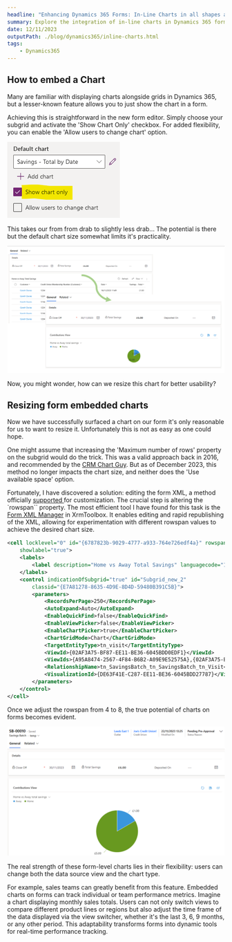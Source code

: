 ```yaml
---
headline: "Enhancing Dynamics 365 Forms: In-Line Charts in all shapes and sizes!"
summary: Explore the integration of in-line charts in Dynamics 365 forms to elevate data visualization. This post covers how to embed charts but most importantly, adjusting their size
date: 12/11/2023
outputPath: ./blog/dynamics365/inline-charts.html
tags: 
    - Dynamics365
---
```


## How to embed a Chart

Many are familiar with displaying charts alongside grids in Dynamics 365, but a lesser-known feature allows you to just show the chart in a form.

Achieving this is straightforward in the new form editor. Simply choose your subgrid and activate the 'Show Chart Only' checkbox. For added flexibility, you can enable the 'Allow users to change chart' option.  

![Show Chart Only - Form Editor](/resources/images/dynamics365/inline-charts/show-chart-only.png "Show Chart Only - Form Editor")

This takes our from from drab to slightly less drab... 
The potential is there but the default chart size somewhat limits it's practicality.

![Subgrid to Chart](/resources/images/dynamics365/inline-charts/before-after.png "Subgrid to Chart")

Now, you might wonder, how can we resize this chart for better usability?

## Resizing form embedded charts

Now we have successfully surfaced a chart on our form it's only reasonable for us to want to resize it. Unfortunately this is not as easy as one could hope. 


One might assume that increasing the 'Maximum number of rows' property on the subgrid would do the trick. This was a valid approach back in 2016, and recommended by the [CRM Chart Guy](https://crmchartguy.wordpress.com/2016/01/24/charts-on-forms-or-useraccount-specific-dashboards/). But as of December 2023, this method no longer impacts the chart size, and neither does the 'Use available space' option.


Fortunately, I have discovered a solution: editing the form XML, a method officially [supported ](https://learn.microsoft.com/en-us/power-apps/developer/data-platform/supported-customizations#solution-file) for customization. The crucial step is altering the `rowspan`` property. The most efficient tool I have found for this task is the [Form XML Manager](https://www.xrmtoolbox.com/plugins/ITLec.FormXmlManager/) in XrmToolbox. It enables editing and rapid republishing of the XML, allowing for experimentation with different rowspan values to achieve the desired chart size.

```xml
<cell locklevel="0" id="{6787823b-9029-4777-a933-764e726edf4a}" rowspan="8" colspan="1" auto="true"
    showlabel="true">
    <labels>
        <label description="Home vs Away Total Savings" languagecode="1033" />
    </labels>
    <control indicationOfSubgrid="true" id="Subgrid_new_2"
        classid="{E7A81278-8635-4D9E-8D4D-59480B391C5B}">
        <parameters>
            <RecordsPerPage>250</RecordsPerPage>
            <AutoExpand>Auto</AutoExpand>
            <EnableQuickFind>false</EnableQuickFind>
            <EnableViewPicker>false</EnableViewPicker>
            <EnableChartPicker>true</EnableChartPicker>
            <ChartGridMode>Chart</ChartGridMode>
            <TargetEntityType>tn_visit</TargetEntityType>
            <ViewId>{02AF3A75-BF87-EE11-BE36-6045BDD0EDF1}</ViewId>
            <ViewIds>{A95A8474-2567-4F84-B6B2-A09E9E52575A},{02AF3A75-BF87-EE11-BE36-6045BDD0EDF1}</ViewIds>
            <RelationshipName>tn_SavingsBatch_tn_SavingsBatch_tn_Visit</RelationshipName>
            <VisualizationId>{DE63F41E-C287-EE11-BE36-6045BDD27787}</VisualizationId>
        </parameters>
    </control>
</cell> 
```


Once we adjust the rowspan from 4 to 8, the true potential of charts on forms becomes evident.


![Big In-Line Chart](/resources/images/dynamics365/inline-charts/big-chart.png "Big In-Line Chart")

The real strength of these form-level charts lies in their flexibility: users can change both the data source view and the chart type.

For example, sales teams can greatly benefit from this feature. Embedded charts on forms can track individual or team performance metrics. Imagine a chart displaying monthly sales totals. Users can not only switch views to compare different product lines or regions but also adjust the time frame of the data displayed via the view switcher, whether it's the last 3, 6, 9 months, or any other period. This adaptability transforms forms into dynamic tools for real-time performance tracking.

